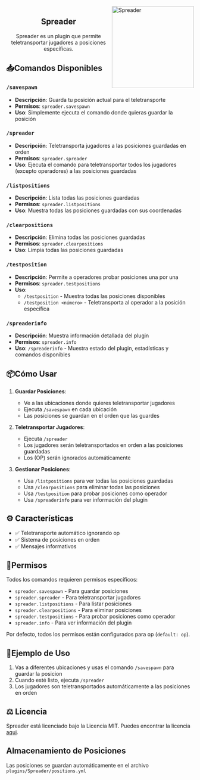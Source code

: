 <img src="https://i.imgur.com/OqX1bEi.png" height="220" alt="Spreader" align="right">

<div align="center">

## Spreader

Spreader es un plugin que permite teletransportar jugadores a posiciones específicas.
</div>

## 📥Comandos Disponibles

### `/savespawn`
- **Descripción**: Guarda tu posición actual para el teletransporte
- **Permisos**: `spreader.savespawn`
- **Uso**: Simplemente ejecuta el comando donde quieras guardar la posición

### `/spreader`
- **Descripción**: Teletransporta jugadores a las posiciones guardadas en orden
- **Permisos**: `spreader.spreader`
- **Uso**: Ejecuta el comando para teletransportar todos los jugadores (excepto operadores) a las posiciones guardadas

### `/listpositions`
- **Descripción**: Lista todas las posiciones guardadas
- **Permisos**: `spreader.listpositions`
- **Uso**: Muestra todas las posiciones guardadas con sus coordenadas

### `/clearpositions`
- **Descripción**: Elimina todas las posiciones guardadas
- **Permisos**: `spreader.clearpositions`
- **Uso**: Limpia todas las posiciones guardadas

### `/testposition`
- **Descripción**: Permite a operadores probar posiciones una por una
- **Permisos**: `spreader.testpositions`
- **Uso**: 
  - `/testposition` - Muestra todas las posiciones disponibles
  - `/testposition <número>` - Teletransporta al operador a la posición específica

### `/spreaderinfo`
- **Descripción**: Muestra información detallada del plugin
- **Permisos**: `spreader.info`
- **Uso**: `/spreaderinfo` - Muestra estado del plugin, estadísticas y comandos disponibles

## 📦Cómo Usar

1. **Guardar Posiciones**: 
   - Ve a las ubicaciones donde quieres teletransportar jugadores
   - Ejecuta `/savespawn` en cada ubicación
   - Las posiciones se guardan en el orden que las guardes

2. **Teletransportar Jugadores**:
   - Ejecuta `/spreader`
   - Los jugadores serán teletransportados en orden a las posiciones guardadas
   - Los (OP) serán ignorados automáticamente

3. **Gestionar Posiciones**:
   - Usa `/listpositions` para ver todas las posiciones guardadas
   - Usa `/clearpositions` para eliminar todas las posiciones
   - Usa `/testposition` para probar posiciones como operador
   - Usa `/spreaderinfo` para ver información del plugin

## ⚙️ Características

- ✅ Teletransporte automático ignorando op
- ✅ Sistema de posiciones en orden
- ✅ Mensajes informativos

## 📜Permisos

Todos los comandos requieren permisos específicos:
- `spreader.savespawn` - Para guardar posiciones
- `spreader.spreader` - Para teletransportar jugadores
- `spreader.listpositions` - Para listar posiciones
- `spreader.clearpositions` - Para eliminar posiciones
- `spreader.testpositions` - Para probar posiciones como operador
- `spreader.info` - Para ver información del plugin

Por defecto, todos los permisos están configurados para op (`default: op`).

## 🧪Ejemplo de Uso

1. Vas a diferentes ubicaciones y usas el comando `/savespawn` para guardar la posicion
2. Cuando esté listo, ejecuta `/spreader`
3. Los jugadores son teletransportados automáticamente a las posiciones en orden

## ⚖️ Licencia
Spreader está licenciado bajo la Licencia MIT. Puedes encontrar la licencia [aqui](LICENSE).


## Almacenamiento de Posiciones

Las posiciones se guardan automáticamente en el archivo `plugins/Spreader/positions.yml`
